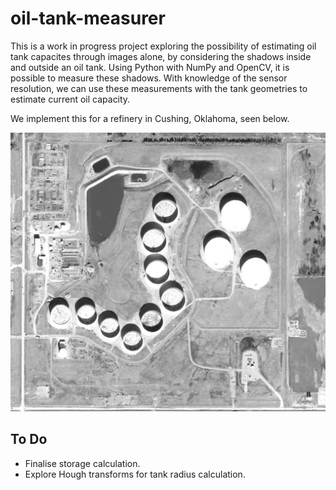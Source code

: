 # oil-tank-measurer

This is a work in progress project exploring the possibility of estimating oil tank capacites through images alone, by considering the shadows inside and outside an oil tank. Using Python with NumPy and OpenCV, it is possible to measure these shadows. With knowledge of the sensor resolution, we can use these measurements with the tank geometries to estimate current oil capacity. 

We implement this for a refinery in Cushing, Oklahoma, seen below. 

 ![](storage_tanks_2.jpg)

## To Do
 
- Finalise storage calculation. 
- Explore Hough transforms for tank radius calculation.
